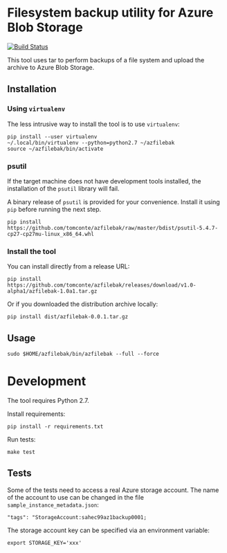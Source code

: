 # Filesystem backup utility for Azure Blob Storage

[![Build Status](https://dev.azure.com/tcontemsft/tconte/_apis/build/status/tomconte.azfilebak)](https://dev.azure.com/tcontemsft/tconte/_build/latest?definitionId=1)

This tool uses tar to perform backups of a file system and upload the archive to Azure Blob Storage.

## Installation

### Using `virtualenv`

The less intrusive way to install the tool is to use `virtualenv`:

```shell
pip install --user virtualenv
~/.local/bin/virtualenv --python=python2.7 ~/azfilebak
source ~/azfilebak/bin/activate
```

### psutil

If the target machine does not have development tools installed, the installation of the `psutil` library will fail.

A binary release of `psutil` is provided for your convenience. Install it using `pip` before running the next step.

```
pip install https://github.com/tomconte/azfilebak/raw/master/bdist/psutil-5.4.7-cp27-cp27mu-linux_x86_64.whl
```

### Install the tool

You can install directly from a release URL:

```
pip install https://github.com/tomconte/azfilebak/releases/download/v1.0-alpha1/azfilebak-1.0a1.tar.gz
```

Or if you downloaded the distribution archive locally:

```
pip install dist/azfilebak-0.0.1.tar.gz
```

## Usage

```
sudo $HOME/azfilebak/bin/azfilebak --full --force
```

# Development

The tool requires Python 2.7.

Install requirements:

```
pip install -r requirements.txt
```

Run tests:

```
make test
```

## Tests

Some of the tests need to access a real Azure storage account. The name of the account to use can be changed in the file `sample_instance_metadata.json`:

```
"tags": "StorageAccount:sahec99az1backup0001;
```

The storage account key can be specified via an environment variable:

```
export STORAGE_KEY='xxx'
```
